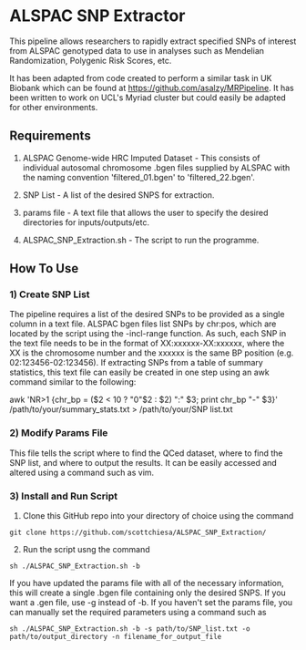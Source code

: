 # ALSPAC SNP Extractor

This pipeline allows researchers to rapidly extract specified SNPs of interest from ALSPAC genotyped data to use in analyses such as Mendelian Randomization, Polygenic Risk Scores, etc. 

It has been adapted from code created to perform a similar task in UK Biobank which can be found at https://github.com/asalzy/MRPipeline. It has been written to work on UCL's Myriad cluster but could easily be adapted for other environments. 

## Requirements

1) ALSPAC Genome-wide HRC Imputed Dataset - This consists of individual autosomal chromosome .bgen files supplied by ALSPAC with the naming convention 'filtered_01.bgen' to 'filtered_22.bgen'.

2) SNP List - A list of the desired SNPS for extraction. 

3) params file - A text file that allows the user to specify the desired directories for inputs/outputs/etc.

4) ALSPAC_SNP_Extraction.sh - The script to run the programme.

## How To Use

### 1) Create SNP List

The pipeline requires a list of the desired SNPs to be provided as a single column in a text file. ALSPAC bgen files list SNPs by chr:pos, which are located by the script using the -incl-range function. As such, each SNP in the text file needs to be in the format of XX:xxxxxx-XX:xxxxxx, where the XX is the chromosome number and the xxxxxx is the same BP position (e.g. 02:123456-02:123456). If extracting SNPs from a table of summary statistics, this text file can easily be created in one step using an awk command similar to the following:

awk 'NR>1 {chr_bp = ($2 < 10 ? "0"$2 : $2) ":" $3; print chr_bp "-" $3}' /path/to/your/summary_stats.txt > /path/to/your/SNP list.txt

### 2) Modify Params File

This file tells the script where to find the QCed dataset, where to find the SNP list, and where to output the results. It can be easily accessed and altered using a command such as vim.

### 3) Install and Run Script

1) Clone this GitHub repo into your directory of choice using the command

```
git clone https://github.com/scottchiesa/ALSPAC_SNP_Extraction/
```

2) Run the script usng the command

```
sh ./ALSPAC_SNP_Extraction.sh -b
````

If you have updated the params file with all of the necessary information, this will create a single .bgen file containing only the desired SNPS. If you want a .gen file, use -g instead of -b. If you haven't set the params file, you can manually set the required parameters using a command such as

```
sh ./ALSPAC_SNP_Extraction.sh -b -s path/to/SNP_list.txt -o path/to/output_directory -n filename_for_output_file
```







